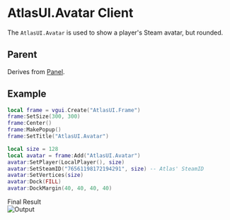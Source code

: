 # AtlasUI.Avatar <client>Client</client>

The `AtlasUI.Avatar` is used to show a player's Steam avatar, but rounded.  

## Parent

Derives from [Panel](https://wiki.facepunch.com/gmod/Panel).

<!--
    # Methods

    ## SetPlayer
    Used to load an avatar for given player.
    ```laux
    AtlasUI.Avatar:SetPlayer(ply: Player, size: number)
    ```
    **Arguments**
    1. The player to use avatar of.
    2. The size of the avatar to use. Acceptable sizes are 32, 64, 184.

    ---

    ## SetSteamID
    Used to load an avatar by its 64-bit Steam ID (community ID).
    ```laux
    AtlasUI.Avatar:SetSteamID(sid64: string, size: number)
    ```
    **Arguments**
    1. The 64bit SteamID of the player to load avatar of.
    2. The size of the avatar to use. Acceptable sizes are 32, 64, 184.
-->

## Example

```lua
local frame = vgui.Create("AtlasUI.Frame")
frame:SetSize(300, 300)
frame:Center()
frame:MakePopup()
frame:SetTitle("AtlasUI.Avatar")

local size = 128
local avatar = frame:Add("AtlasUI.Avatar")
avatar:SetPlayer(LocalPlayer(), size)
avatar:SetSteamID("76561198172194291", size) -- Atlas' SteamID
avatar:SetVertices(size)
avatar:Dock(FILL)
avatar:DockMargin(40, 40, 40, 40)
```

Final Result  
![Output](https://IMGURFILENEEDED.com/a.png)